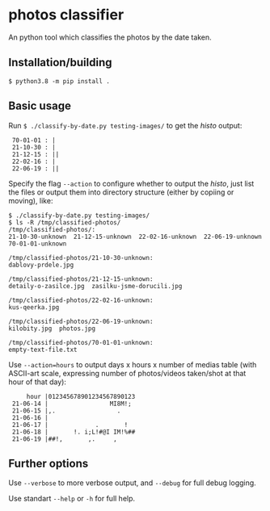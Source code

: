 # photos classifier

An python tool which classifies the photos by the date taken.

## Installation/building

    $ python3.8 -m pip install .

## Basic usage
Run `$ ./classify-by-date.py testing-images/` to get the _histo_ output:


     70-01-01 : |
     21-10-30 : |
     21-12-15 : ||
     22-02-16 : |
     22-06-19 : ||

Specify the flag `--action` to configure whether to output the _histo_, just list the files or output them into directory structure (either by copiing or moving), like:

````
$ ./classify-by-date.py testing-images/
$ ls -R /tmp/classified-photos/
/tmp/classified-photos/:
21-10-30-unknown  21-12-15-unknown  22-02-16-unknown  22-06-19-unknown  70-01-01-unknown

/tmp/classified-photos/21-10-30-unknown:
dablovy-prdele.jpg

/tmp/classified-photos/21-12-15-unknown:
detaily-o-zasilce.jpg  zasilku-jsme-dorucili.jpg

/tmp/classified-photos/22-02-16-unknown:
kus-qeerka.jpg

/tmp/classified-photos/22-06-19-unknown:
kilobity.jpg  photos.jpg

/tmp/classified-photos/70-01-01-unknown:
empty-text-file.txt
````
Use `--action=hours` to output days x hours x number of medias table (with ASCII-art scale, expressing number of photos/videos taken/shot at that hour of that day):
````
     hour |012345678901234567890123
 21-06-14 |                 MI8M!; 
 21-06-15 |,.                 .    
 21-06-16 |                        
 21-06-17 |             .       !  
 21-06-18 |       !. i;L!#@I IM!%##
 21-06-19 |##!,       ,.     ,     

````

## Further options
Use `--verbose` to more verbose output, and `--debug` for full debug logging.

Use standart `--help` or `-h` for full help.


